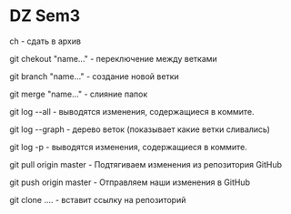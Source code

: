 # DZ Sem3


ch - сдать в архив

git chekout "name..." - переключение между ветками

git branch "name..." - создание новой ветки

git merge "name..." - слияние папок

git log --all - выводятся изменения, содержащиеся в коммите.

git log --graph - дерево веток (показывает какие ветки сливались)

git log -p - выводятся изменения, содержащиеся в коммите.

git pull origin master - Подтягиваем изменения из репозитория GitHub

git push origin master - Отправляем наши изменения в GitHub

git clone .... - вставит ссылку на репозиторий